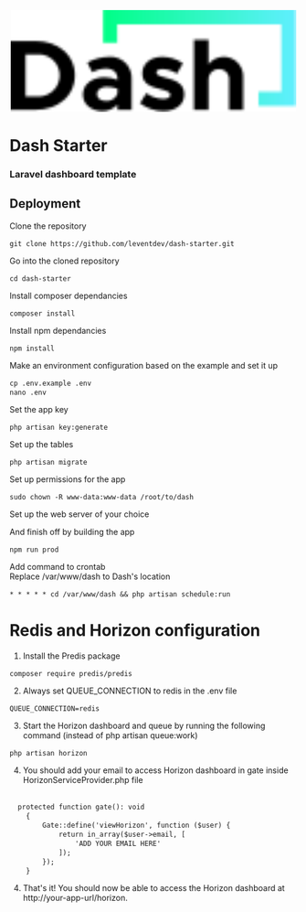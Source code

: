 <p align="center">
<picture width="500">
  <source width="500" media="(prefers-color-scheme: dark)" srcset="/public/img/dash-color-darkmode.svg">
  <img width="500" alt="Hubble logo" src="/public/img/dash-color.svg">
</picture>
</p>

# Dash Starter

### Laravel dashboard template

## Deployment

Clone the repository

```
git clone https://github.com/leventdev/dash-starter.git
```

Go into the cloned repository

```
cd dash-starter
```

Install composer dependancies

```
composer install
```

Install npm dependancies

```
npm install
```

Make an environment configuration based on the example and set it up

```
cp .env.example .env
nano .env
```

Set the app key

```
php artisan key:generate
```

Set up the tables

```
php artisan migrate
```

Set up permissions for the app

```
sudo chown -R www-data:www-data /root/to/dash
```

Set up the web server of your choice

And finish off by building the app

```
npm run prod
```

Add command to crontab  
Replace /var/www/dash to Dash's location

```
* * * * * cd /var/www/dash && php artisan schedule:run

```

# Redis and Horizon configuration

1. Install the Predis package

```
composer require predis/predis

```

2. Always set QUEUE_CONNECTION to redis in the .env file

```
QUEUE_CONNECTION=redis

```

3. Start the Horizon dashboard and queue by running the following command (instead of php artisan queue:work)

```
php artisan horizon

```

4. You should add your email to access Horizon dashboard in gate inside HorizonServiceProvider.php file

```

  protected function gate(): void
    {
        Gate::define('viewHorizon', function ($user) {
            return in_array($user->email, [
                'ADD YOUR EMAIL HERE'
            ]);
        });
    }
```

4. That's it! You should now be able to access the Horizon dashboard at http://your-app-url/horizon.

